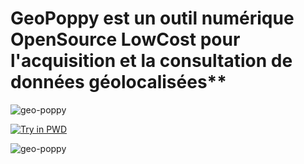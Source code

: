 
# GeoPoppy est un outil numérique OpenSource LowCost pour l'acquisition et la consultation de données géolocalisées**


![geo-poppy](img/geopoppy_2.png)

[![Try in PWD](https://cdn.rawgit.com/play-with-docker/stacks/cff22438/assets/images/button.png)](http://play-with-docker.com?stack=https://raw.githubusercontent.com/jancelin/geo-poppy/master/windowsTablette/docker-compose.yml)

![geo-poppy](img/1.png)

